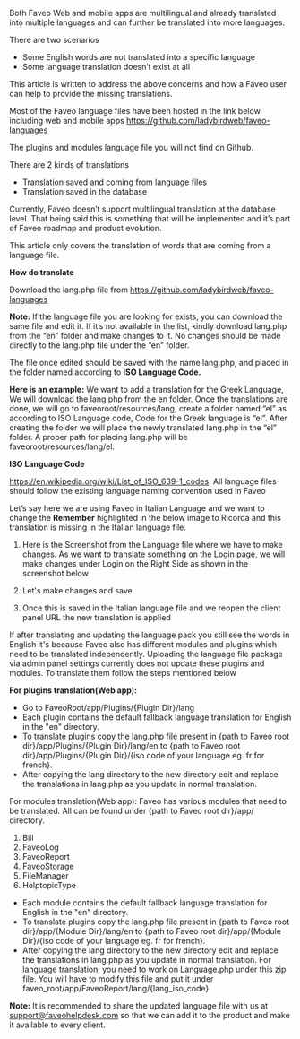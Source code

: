 ﻿Both Faveo Web and mobile apps are multilingual and already translated into multiple languages and can further be translated into more languages.

There are two scenarios
- Some English words are not translated into a specific language
- Some language translation doesn’t exist at all

This article is written to address the above concerns and how a Faveo user can help to provide the missing translations. 

Most of the Faveo language files have been hosted in the link below including web and mobile apps https://github.com/ladybirdweb/faveo-languages 

The plugins and modules language file you will not find on Github.

There are 2 kinds of translations
- Translation saved and coming from language files
- Translation saved in the database

Currently, Faveo doesn’t support multilingual translation at the database level. That being said this is something that will be implemented and it’s part of Faveo roadmap and product evolution. 

This article only covers the translation of words that are coming from a language file.

**How do translate**

Download the lang.php file from https://github.com/ladybirdweb/faveo-languages

**Note:** If the language file you are looking for exists, you can download the same file and edit it. If it’s not available in the list, kindly download lang.php from the “en” folder and make changes to it. No changes should be made directly to the lang.php file under the “en” folder.

The file once edited should be saved with the name lang.php, and placed in the folder named according to **ISO Language Code.** 

**Here is an example:** We want to add a translation for the Greek Language, We will download the lang.php from the en folder. Once the translations are done, we will go to faveoroot/resources/lang, create a folder named “el” as according to ISO Language code, Code for the Greek language is “el”. After creating the folder we will place the newly translated lang.php in the “el” folder. A proper path for placing lang.php will be faveoroot/resources/lang/el.

**ISO Language Code**

https://en.wikipedia.org/wiki/List_of_ISO_639-1_codes. All language files should follow the existing language naming convention used in Faveo

Let’s say here we are using Faveo in Italian Language and we want to change the **Remember** highlighted in the below image to Ricorda and this translation is missing in the Italian language file.

1. Here is the Screenshot from the Language file where we have to make changes.
As we want to translate something on the Login page, we will make changes under Login on the Right Side as shown in the screenshot below




2. Let's make changes and save.




3. Once this is saved in the Italian language file and we reopen the client panel URL the new translation is applied 


If after translating and updating the language pack you still see the words in English it's because Faveo also has different modules and plugins which need to be translated independently. Uploading the language file package via admin panel settings currently does not update these plugins and modules. To translate them follow the steps mentioned below 



**For plugins translation(Web app):**


- Go to FaveoRoot/app/Plugins/{Plugin Dir}/lang
- Each plugin contains the default fallback language translation for English in the "en" directory.
- To translate plugins copy the lang.php file present in {path to Faveo root dir}/app/Plugins/{Plugin Dir}/lang/en to {path to Faveo root dir}/app/Plugins/{Plugin Dir}/{iso code of your language eg. fr for french}.
- After copying the lang directory to the new directory edit and replace the translations in lang.php as you update in normal translation.


For modules translation(Web app):
Faveo has various modules that need to be translated. All can be found under {path to Faveo root dir}/app/ directory. 


1. Bill
2. FaveoLog
3. FaveoReport
4. FaveoStorage
5. FileManager
6. HelptopicType


- Each module contains the default fallback language translation for English in the "en" directory.
- To translate plugins copy the lang.php file present in {path to Faveo root dir}/app/{Module Dir}/lang/en to {path to Faveo root dir}/app/{Module Dir}/{iso code of your language eg. fr for french}.
- After copying the lang directory to the new directory edit and replace the translations in lang.php as you update in normal translation. For language translation, you need to work on Language.php under this zip file. You will have to modify this file and put it under faveo_root/app/FaveoReport/lang/{lang_iso_code}

**Note:** It is recommended to share the updated language file with us at support@faveohelpdesk.com so that we can add it to the product and make it available to every client.











